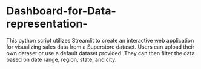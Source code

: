 # Dashboard-for-Data-representation-
This python script utilizes Streamlit to create an interactive web application for visualizing sales data from a Superstore dataset. Users can upload their own dataset or use a default dataset provided. They can then filter the data based on date range, region, state, and city.
